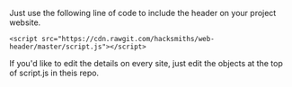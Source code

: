 Just use the following line of code to include the header on your project website. 

```
<script src="https://cdn.rawgit.com/hacksmiths/web-header/master/script.js"></script>
```

If you'd like to edit the details on every site, just edit the objects at the top of script.js in theis repo. 
